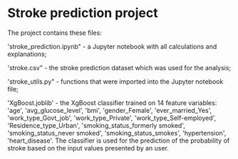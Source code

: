 # Stroke prediction project

The project contains these files: 

'stroke_prediction.ipynb" - a Jupyter notebook with all calculations and explanations; 

'stroke.csv" - the stroke prediction dataset which was used for the analysis; 

'stroke_utils.py" - functions that were imported into the Jupyter notebook file;

'XgBoost.joblib' - the XgBoost classifier trained on 14 feature variables: 'age', 'avg_glucose_level', 'bmi', 'gender_Female', 
'ever_married_Yes', 'work_type_Govt_job', 'work_type_Private', 'work_type_Self-employed', 'Residence_type_Urban', 'smoking_status_formerly smoked', 'smoking_status_never smoked', 'smoking_status_smokes', 'hypertension', 'heart_disease'. The classifier is used for the prediction of the probability of stroke based on the input values presented by an user.
